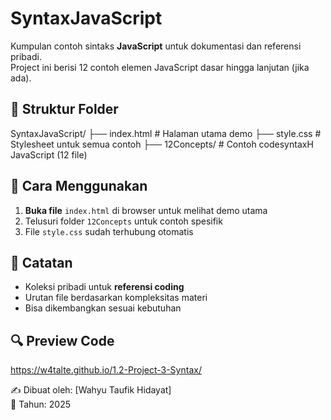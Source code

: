 # SyntaxJavaScript

Kumpulan contoh sintaks **JavaScript** untuk dokumentasi dan referensi pribadi.  
Project ini berisi 12 contoh elemen JavaScript dasar hingga lanjutan (jika ada).

## 📂 Struktur Folder

SyntaxJavaScript/
├── index.html          # Halaman utama demo
├── style.css           # Stylesheet untuk semua contoh
├── 12Concepts/       # Contoh codesyntaxH JavaScript (12 file)

## 🚀 Cara Menggunakan
1. **Buka file** `index.html` di browser untuk melihat demo utama
2. Telusuri folder `12Concepts` untuk contoh spesifik
3. File `style.css` sudah terhubung otomatis

## 📝 Catatan
- Koleksi pribadi untuk **referensi coding**
- Urutan file berdasarkan kompleksitas materi
- Bisa dikembangkan sesuai kebutuhan

## 🔍 Preview Code
https://w4talte.github.io/1.2-Project-3-Syntax/

✍️ Dibuat oleh: [Wahyu Taufik Hidayat]  
📅 Tahun: 2025
